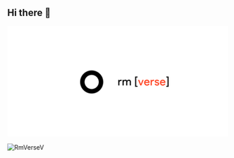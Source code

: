 ## Hi there 👋

![RmVerse](Resources/RmVerse-White.png)

![RmVerseV](Resources/rmdust-start.gif)




